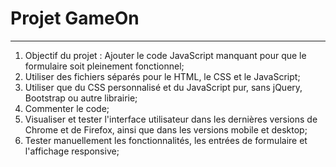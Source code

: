 # Projet GameOn
***
1. Objectif du projet : Ajouter le code JavaScript manquant pour que le formulaire soit pleinement fonctionnel;
2. Utiliser des fichiers séparés pour le HTML, le CSS et le JavaScript;
3. Utiliser que du CSS personnalisé et du JavaScript pur, sans jQuery, Bootstrap ou autre librairie;
4. Commenter le code;
5. Visualiser et tester l'interface utilisateur dans les dernières versions de Chrome et de Firefox, ainsi que dans les versions mobile et desktop;
6. Tester manuellement les fonctionnalités, les entrées de formulaire et l'affichage responsive;
